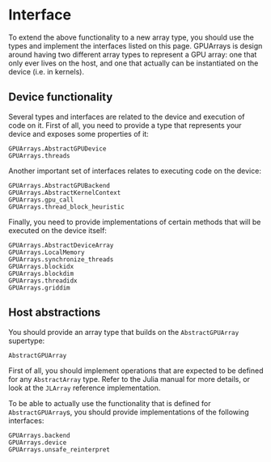 # Interface

To extend the above functionality to a new array type, you should use the types and
implement the interfaces listed on this page. GPUArrays is design around having two
different array types to represent a GPU array: one that only ever lives on the host, and
one that actually can be instantiated on the device (i.e. in kernels).


## Device functionality

Several types and interfaces are related to the device and execution of code on it. First of
all, you need to provide a type that represents your device and exposes some properties of
it:

```@docs
GPUArrays.AbstractGPUDevice
GPUArrays.threads
```

Another important set of interfaces relates to executing code on the device:

```@docs
GPUArrays.AbstractGPUBackend
GPUArrays.AbstractKernelContext
GPUArrays.gpu_call
GPUArrays.thread_block_heuristic
```

Finally, you need to provide implementations of certain methods that will be executed on the
device itself:

```@docs
GPUArrays.AbstractDeviceArray
GPUArrays.LocalMemory
GPUArrays.synchronize_threads
GPUArrays.blockidx
GPUArrays.blockdim
GPUArrays.threadidx
GPUArrays.griddim
```


## Host abstractions

You should provide an array type that builds on the `AbstractGPUArray` supertype:

```@docs
AbstractGPUArray
```

First of all, you should implement operations that are expected to be defined for any
`AbstractArray` type. Refer to the Julia manual for more details, or look at the `JLArray`
reference implementation.

To be able to actually use the functionality that is defined for `AbstractGPUArray`s, you
should provide implementations of the following interfaces:

```@docs
GPUArrays.backend
GPUArrays.device
GPUArrays.unsafe_reinterpret
```
